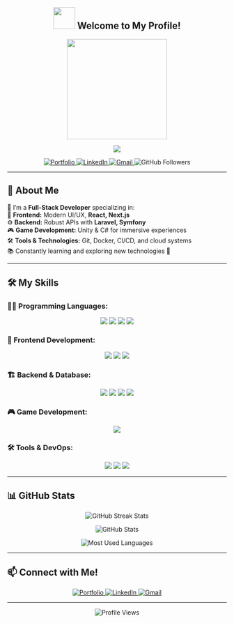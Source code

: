 <h2 align="center">
  <img src="https://media1.giphy.com/media/g0jg6lMcNORSlOv9Zb/giphy.gif" width="50"/> 
  Welcome to My Profile!
</h2> 

<!-- Right-side GIF -->
<p align="center">
  <img src="https://media1.giphy.com/media/zhYSVCirREeIZtONCI/giphy.gif" width="230">
</p>

<!-- Typing animation for name -->
<p align="center">
  <img src="https://readme-typing-svg.herokuapp.com?font=JetBrains+Mono&color=teal&size=28&vCenter=true&lines=ISMAEL+Abdoul+Wahhaab">
</p>

<!-- Social Links -->
<p align="center">
  <a href="https://abdoulportfolio.vercel.app" target="_blank">
    <img src="https://img.shields.io/badge/Portfolio-%23000000.svg?style=for-the-badge&logo=BookStack&logoColor=white" alt="Portfolio">
  </a>
  <a href="https://www.linkedin.com/in/abdoul-ismael-132a40210/" target="_blank">
    <img src="https://img.shields.io/badge/-LinkedIn-%230077B5.svg?style=for-the-badge&logo=Linkedin&logoColor=white" alt="LinkedIn">
  </a>
  <a href="mailto:ismaelabdoul7@gmail.com">
    <img src="https://img.shields.io/badge/Gmail-D14836.svg?style=for-the-badge&logo=gmail&logoColor=white" alt="Gmail">
  </a>
  <img src="https://img.shields.io/github/followers/Abdoul-sudo?color=green&label=Followers&logo=github&style=for-the-badge" alt="GitHub Followers">
</p>

---

## 🚀 About Me  
🔎 I’m a **Full-Stack Developer** specializing in:  
🎨 **Frontend:** Modern UI/UX, **React, Next.js**  
⚙️ **Backend:** Robust APIs with **Laravel, Symfony**  
🎮 **Game Development:** Unity & C# for immersive experiences  
🛠️ **Tools & Technologies:** Git, Docker, CI/CD, and cloud systems  
📚 Constantly learning and exploring new technologies 🚀  

---

## 🛠 My Skills

### 👨‍💻 Programming Languages:
<p align="center">
  <img src="https://img.shields.io/badge/JavaScript-F7DF1E?style=for-the-badge&logo=javascript&logoColor=black"/>
  <img src="https://img.shields.io/badge/TypeScript-2F74C0?style=for-the-badge&logo=typescript&logoColor=white"/>
  <img src="https://img.shields.io/badge/PHP-777BB4?style=for-the-badge&logo=php&logoColor=white"/>
  <img src="https://img.shields.io/badge/C%23-239120?style=for-the-badge&logo=csharp&logoColor=white"/>
</p>

### 🎨 Frontend Development:
<p align="center">
  <img src="https://img.shields.io/badge/-React-45b8d8?style=for-the-badge&logo=react&logoColor=white"/>
  <img src="https://img.shields.io/badge/Next.js-black?style=for-the-badge&logo=nextdotjs&logoColor=white"/>
  <img src="https://img.shields.io/badge/TailwindCSS-38B2AC?style=for-the-badge&logo=tailwindcss&logoColor=white"/>
</p>

### 🏗 Backend & Database:
<p align="center">
  <img src="https://img.shields.io/badge/Laravel-FF2D20?style=for-the-badge&logo=laravel&logoColor=white"/>
  <img src="https://img.shields.io/badge/Symfony-000000?style=for-the-badge&logo=symfony&logoColor=white"/>
  <img src="https://img.shields.io/badge/MySQL-005C84?style=for-the-badge&logo=mysql&logoColor=white"/>
  <img src="https://img.shields.io/badge/PostgreSQL-336791?style=for-the-badge&logo=postgresql&logoColor=white"/>
</p>

### 🎮 Game Development:
<p align="center">
  <img src="https://img.shields.io/badge/Unity-000000?style=for-the-badge&logo=unity&logoColor=white"/>
</p>

### 🛠 Tools & DevOps:
<p align="center">
  <img src="https://img.shields.io/badge/Git-F1502F?style=for-the-badge&logo=git&logoColor=white"/>
  <img src="https://img.shields.io/badge/Docker-2496ED?style=for-the-badge&logo=docker&logoColor=white"/>
  <img src="https://img.shields.io/badge/CI/CD-F15025?style=for-the-badge&logo=githubactions&logoColor=white"/>
</p>

---

## 📊 GitHub Stats

<!-- GitHub Streak -->
<p align="center">
  <img src="https://github-readme-streak-stats.herokuapp.com/?user=Abdoul-sudo&theme=leafy&date_format=j%20M%5B%20Y%5D&ring=047884&sideNums=06ACBD&dates=06ACBD&currStreakNum=08E8FF&currStreakLabel=08E8FF&background=ffffff00&hide_border=true" alt="GitHub Streak Stats">
</p>

<!-- GitHub Stats -->
<p align="center">
  <img src="https://github-readme-stats.vercel.app/api?username=Abdoul-sudo&show_icons=true&theme=radical&hide=stars,issues" alt="GitHub Stats">
</p>

<!-- Most Used Languages -->
<p align="center">
  <img src="https://github-readme-stats.vercel.app/api/top-langs/?username=Abdoul-sudo&layout=compact&theme=radical" alt="Most Used Languages">
</p>

---

## 📫 Connect with Me!
<p align="center">
  <a href="https://abdoulportfolio.vercel.app" target="_blank">
    <img src="https://img.shields.io/badge/Portfolio-%23000000.svg?style=for-the-badge&logo=BookStack&logoColor=white" alt="Portfolio">
  </a>
  <a href="https://www.linkedin.com/in/abdoul-ismael-132a40210/" target="_blank">
    <img src="https://img.shields.io/badge/LinkedIn-0077B5.svg?style=for-the-badge&logo=linkedin&logoColor=white" alt="LinkedIn">
  </a>
  <a href="mailto:ismaelabdoul7@gmail.com">
    <img src="https://img.shields.io/badge/Gmail-D14836.svg?style=for-the-badge&logo=gmail&logoColor=white" alt="Gmail">
  </a>
</p>

---

<!-- Profile Views Count -->
<p align="center">
  <img src="https://komarev.com/ghpvc/?username=Abdoul-sudo&color=008080" alt="Profile Views">
</p>
